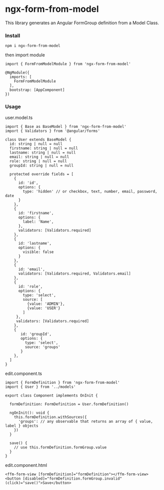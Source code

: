 
# ngx-form-from-model

This library generates an Angular FormGroup definition from a Model Class.

### Install

    npm i ngx-form-from-model

then import module

    import { FormFromModelModule } from 'ngx-form-from-model'

    @NgModule({
      imports: [
        FormFromModelModule
      ],
      bootstrap: [AppComponent]
    })

### Usage

user.model.ts

    import { Base as BaseModel } from 'ngx-form-from-model'
    import { Validators } from '@angular/forms'

    class User extends BaseModel {
      id: string | null = null
      firstname: string | null = null
      lastname: string | null = null
      email: string | null = null
      role: string | null = null
      groupId: string | null = null

      protected override fields = [
        {
          id: 'id',
          options: {
            type: 'hidden' // or checkbox, text, number, email, password, date
          }
        },
        {
          id: 'firstname',
          options: {
            label: 'Name',
          },
          validators: [Validators.required]
        },
        {
          id: 'lastname',
          options: {
            visible: false
          }
        },
        {
          id: 'email',
          validators: [Validators.required, Validators.email]
        },
        {
          id: 'role',
          options: {
            type: 'select',
            source: [
              {value: 'ADMIN'},
              {value: 'USER'}
            ]
         },
         validators: [Validators.required]
        },
        {
           id: 'groupId',
           options: {
             type: 'select',
             source: 'groups'
           }
        },
      ]
    }

edit.component.ts

    import { FormDefinition } from 'ngx-form-from-model'
    import { User } from '../models'

    export class Component implements OnInit {

      formDefinition: FormDefinition = User.formDefinition()

      ngOnInit(): void {
        this.formDefinition.withSources({
          'groups': // any observable that returns an array of { value, label } objects
        })
      }

      save() {
        // use this.formDefinition.formGroup.value
      }
    }

edit.component.html

    <ffm-form-view [formDefinition]="formDefinition"></ffm-form-view>
    <button [disabled]="formDefinition.formGroup.invalid" (click)="save()">Save</button>
